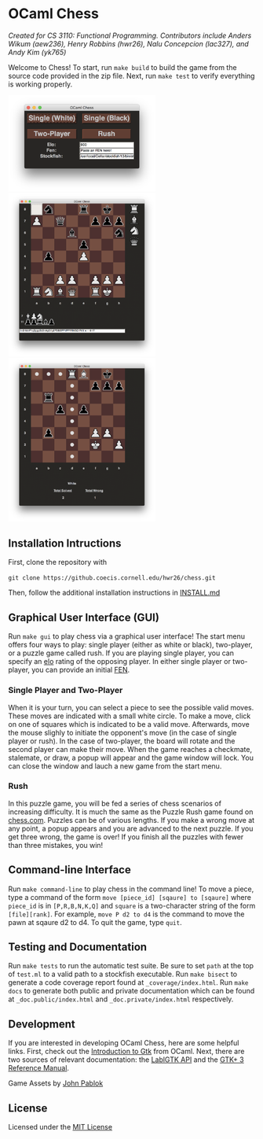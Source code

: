 # OCaml Chess

*Created for CS 3110: Functional Programming. Contributors include Anders Wikum
(aew236), Henry Robbins (hwr26), Nalu Concepcion (lac327), and Andy Kim (yk765)*

Welcome to Chess! To start, run `make build` to build the game from the source
code provided in the zip file. Next, run `make test` to verify everything is
working properly.

<img src="images/start.png" alt="Menu" width="300"/> <br>
<img src="images/game.png" alt="Game" width="300"/>
<img src="images/rush.png" alt="Rush" width="300"/>

## Installation Intructions

First, clone the repository with

```git clone https://github.coecis.cornell.edu/hwr26/chess.git```

Then, follow the additional installation instructions in
[INSTALL.md](INSTALL)

## Graphical User Interface (GUI)

Run `make gui` to play chess via a graphical user interface! The start menu
offers four ways to play: single player (either as white or black),
two-player, or a puzzle game called rush. If you are playing single player,
you can specify an [elo](https://en.wikipedia.org/wiki/Elo_rating_system)
rating of the opposing player. In either single player or two-player, you can
provide an initial
[FEN](https://en.wikipedia.org/wiki/Forsyth%E2%80%93Edwards_Notation).

### Single Player and Two-Player

When it is your turn, you can select a piece to see the possible valid moves.
These moves are indicated with a small white circle. To make a move, click on
one of squares which is indicated to be a valid move. Afterwards, move the
mouse slighly to initiate the opponent's move (in the case of single player
or rush). In the case of two-player, the board will rotate and the second
player can make their move. When the game reaches a checkmate, stalemate, or
draw, a popup will appear and the game window will lock. You can close the
window and lauch a new game from the start menu.

### Rush

In this puzzle game, you will be fed a series of chess scenarios of increasing
difficulty. It is much the same as the Puzzle Rush game found on
[chess.com](chess.com). Puzzles can be of various lengths. If you make a wrong
move at any point, a popup appears and you are advanced to the next puzzle. If
you get three wrong, the game is over! If you finish all the puzzles with
fewer than three mistakes, you win!

## Command-line Interface

Run `make command-line` to play chess in the command line! To move
a piece, type a command of the form `move [piece_id] [sqaure] to [sqaure]`
where `piece_id` is in `[P,R,B,N,K,Q]` and `square` is a two-character string
of the form `[file][rank]`. For example, `move P d2 to d4` is the command to
move the pawn at sqaure d2 to d4. To quit the game, type `quit`.

## Testing and Documentation

Run `make tests` to run the automatic test suite. Be sure to set `path` at the
top of `test.ml` to a valid path to a stockfish executable. Run `make bisect`
to generate a code coverage report found at `_coverage/index.html`. Run
`make docs` to generate both public and private documentation which can be
found at `_doc.public/index.html` and `_doc.private/index.html` respectively.

## Development

If you are interested in developing OCaml Chess, here are some helpful links.
First, check out the
[Introduction to Gtk](https://ocaml.org/learn/tutorials/introduction_to_gtk.html)
from OCaml. Next, there are two sources of relevant documentation: the
[LablGTK API](https://garrigue.github.io/lablgtk/refdoc/index.html) and the
[GTK+ 3 Reference Manual](https://developer.gnome.org/gtk3/).

Game Assets by [John Pablok](https://opengameart.org/content/chess-pieces-and-board-squares)

## License

Licensed under the [MIT License](https://choosealicense.com/licenses/mit/)